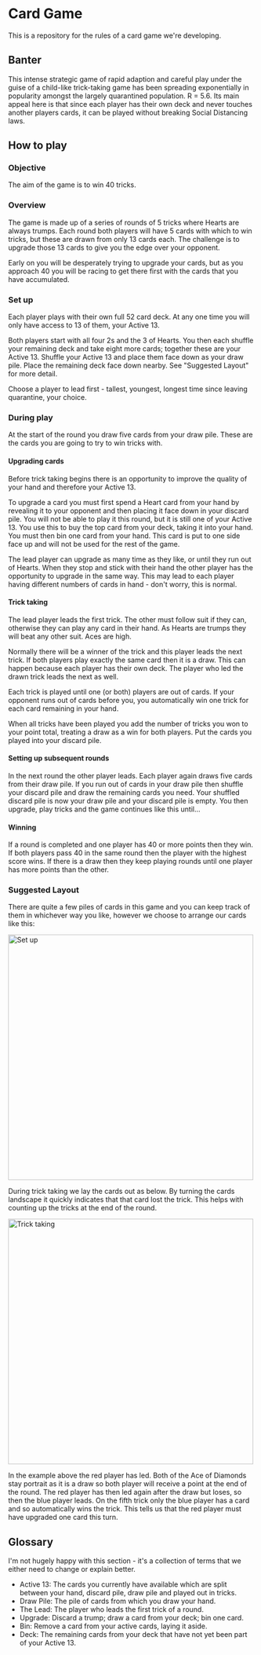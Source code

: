 # Card Game

This is a repository for the rules of a card game we're developing.

## Banter

This intense strategic game of rapid adaption and careful play under the guise of a child-like trick-taking game has been spreading exponentially in popularity amongst the largely quarantined population. 
R = 5.6. 
Its main appeal here is that since each player has their own deck and never touches another players cards, it can be played without breaking Social Distancing laws.

## How to play

### Objective

The aim of the game is to win 40 tricks. 

### Overview

The game is made up of a series of rounds of 5 tricks where Hearts are always trumps. 
Each round both players will have 5 cards with which to win tricks, but these are drawn from only 13 cards each.
The challenge is to upgrade those 13 cards to give you the edge over your opponent.

Early on you will be desperately trying to upgrade your cards, but as you approach 40 you will be racing to get there first with the cards that you have accumulated.

### Set up

Each player plays with their own full 52 card deck. 
At any one time you will only have access to 13 of them, your Active 13.

Both players start with all four 2s and the 3 of Hearts. 
You then each shuffle your remaining deck and take eight more cards; together these are your Active 13.
Shuffle your Active 13 and place them face down as your draw pile. 
Place the remaining deck face down nearby. 
See "Suggested Layout" for more detail.

Choose a player to lead first - tallest, youngest, longest time since leaving quarantine, your choice.

### During play

At the start of the round you draw five cards from your draw pile. These are the cards you are going to try to win tricks with.

#### Upgrading cards

Before trick taking begins there is an opportunity to improve the quality of your hand and therefore your Active 13.

To upgrade a card you must first spend a Heart card from your hand by revealing it to your opponent and then placing it face down in your discard pile. 
You will not be able to play it this round, but it is still one of your Active 13. 
You use this to buy the top card from your deck, taking it into your hand. 
You must then bin one card from your hand. 
This card is put to one side face up and will not be used for the rest of the game.

The lead player can upgrade as many time as they like, or until they run out of Hearts. 
When they stop and stick with their hand the other player has the opportunity to upgrade in the same way. 
This may lead to each player having different numbers of cards in hand - don't worry, this is normal.

#### Trick taking

The lead player leads the first trick. 
The other must follow suit if they can, otherwise they can play any card in their hand. 
As Hearts are trumps they will beat any other suit.
Aces are high.

Normally there will be a winner of the trick and this player leads the next trick.
If both players play exactly the same card then it is a draw. 
This can happen because each player has their own deck.
The player who led the drawn trick leads the next as well.

Each trick is played until one (or both) players are out of cards.
If your opponent runs out of cards before you, you automatically win one trick for each card remaining in your hand.

When all tricks have been played you add the number of tricks you won to your point total, treating a draw as a win for both players. 
Put the cards you played into your discard pile.

#### Setting up subsequent rounds

In the next round the other player leads.
Each player again draws five cards from their draw pile. 
If you run out of cards in your draw pile then shuffle your discard pile and draw the remaining cards you need. 
Your shuffled discard pile is now your draw pile and your discard pile is empty.
You then upgrade, play tricks and the game continues like this until...

#### Winning

If a round is completed and one player has 40 or more points then they win.
If both players pass 40 in the same round then the player with the highest score wins.
If there is a draw then they keep playing rounds until one player has more points than the other.


### Suggested Layout

There are quite a few piles of cards in this game and you can keep track of them in whichever way you like, however we choose to arrange our cards like this:

<img src = "https://i.imgur.com/Pe647hl.jpg" width = 500 alt = "Set up">

During trick taking we lay the cards out as below. By turning the cards landscape it quickly indicates that that card lost the trick. This helps with counting up the tricks at the end of the round.

<img src = "https://i.imgur.com/8y87oBp.jpg" width = 500 alt = "Trick taking">

In the example above the red player has led. 
Both of the Ace of Diamonds stay portrait as it is a draw so both player will receive a point at the end of the round. 
The red player has then led again after the draw but loses, so then the blue player leads.
On the fifth trick only the blue player has a card and so automatically wins the trick. 
This tells us that the red player must have upgraded one card this turn.

## Glossary

I'm not hugely happy with this section - it's a collection of terms that we either need to change or explain better.

 - Active 13:
 The cards you currently have available which are split between your hand, discard pile, draw pile and played out in tricks.
 - Draw Pile:
 The pile of cards from which you draw your hand.
 - The Lead:
 The player who leads the first trick of a round.
 - Upgrade:
 Discard a trump; draw a card from your deck; bin one card.
 - Bin:
 Remove a card from your active cards, laying it aside.
 - Deck:
 The remaining cards from your deck that have not yet been part of your Active 13.